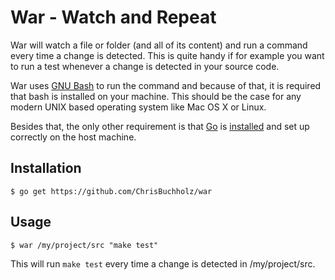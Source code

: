 War - Watch and Repeat
======================

War will watch a file or folder (and all of its content) and run a command
every time a change is detected. This is quite handy if for example you want
to run a test whenever a change is detected in your source code. 

War uses [GNU Bash](https://www.gnu.org/software/bash/) to run the command
and because of that, it is required that bash is installed on your machine.
This should be the case for any modern UNIX based operating system like
Mac OS X or Linux.

Besides that, the only other requirement is that [Go](http://golang.org) is
[installed](http://golang.org/doc/install) and set up correctly on the
host machine.

## Installation

    $ go get https://github.com/ChrisBuchholz/war

## Usage

    $ war /my/project/src "make test"

This will run `make test` every time a change is detected in /my/project/src.
